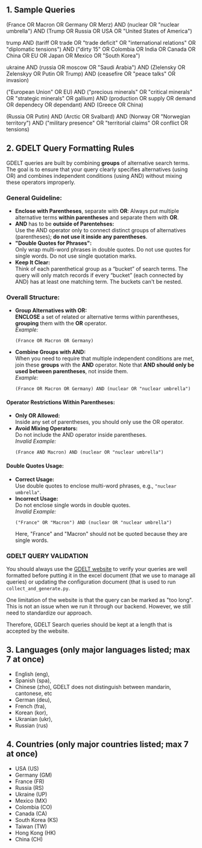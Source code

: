 
## 1. Sample Queries
(France OR Macron OR Germany OR Merz) AND (nuclear OR "nuclear umbrella") AND (Trump OR Russia OR USA OR "United States of America")

trump AND (tariff OR trade OR "trade deficit" OR "international relations" OR "diplomatic tensions") AND ("dirty 15" OR Colombia OR India OR Canada OR China OR EU OR Japan OR Mexico OR "South Korea")

ukraine AND (russia OR moscow OR "Saudi Arabia") AND (Zlelensky OR Zelenskyy OR Putin OR Trump) AND (ceasefire OR "peace talks" OR invasion)

("European Union" OR EU) AND ("precious minerals" OR "critical minerals" OR "strategic minerals" OR gallium) AND (production OR supply OR demand OR dependecy OR dependant) AND (Greece OR China)

(Russia OR Putin) AND (Arctic OR Svalbard) AND (Norway OR "Norwegian territory") AND ("military presence" OR "territorial claims" OR conflict OR tensions)

## 2. GDELT Query Formatting Rules

GDELT queries are built by combining **groups** of alternative search terms. The goal is to ensure that your query clearly specifies alternatives (using OR) and combines independent conditions (using AND) without mixing these operators improperly.

### **General Guideline:**
- **Enclose with Parentheses**, separate with **OR**: 
  Always put multiple alternative terms **within parentheses** and separate them with **OR**.
- **AND** has to be **outside of Parentehses:**  
  Use the AND operator only to connect distinct groups of alternatives (parentheses); **do not use it inside any parentheses**.
- **"Double Quotes for Phrases":**  
  Only wrap multi-word phrases in double quotes. Do not use quotes for single words. Do not use single quotation marks.
- **Keep It Clear:**  
  Think of each parenthetical group as a “bucket” of search terms. The query will only match records if every “bucket” (each connected by AND) has at least one matching term. The buckets can't be nested.

### **Overall Structure:**
- **Group Alternatives with OR:**  
  **ENCLOSE** a set of related or alternative terms within parentheses, **grouping** them with the **OR** operator.  
  *Example:*  
  ```
  (France OR Macron OR Germany)
  ```
- **Combine Groups with AND:**  
  When you need to require that multiple independent conditions are met, join these **groups** with the **AND** operator. Note that **AND should only be used between parentheses**, not inside them.  
  *Example:*  
  ```
  (France OR Macron OR Germany) AND (nuclear OR "nuclear umbrella")
  ```

#### **Operator Restrictions Within Parentheses:**
- **Only OR Allowed:**  
  Inside any set of parentheses, you should only use the OR operator.  
- **Avoid Mixing Operators:**  
  Do not include the AND operator inside parentheses.  
  *Invalid Example:*  
  ```
  (France AND Macron) AND (nuclear OR "nuclear umbrella")
  ```

#### **Double Quotes Usage:**
- **Correct Usage:**  
  Use double quotes to enclose multi-word phrases, e.g., `"nuclear umbrella"`.
- **Incorrect Usage:**  
  Do not enclose single words in double quotes.  
  *Invalid Example:*  
  ```
  ("France" OR "Macron") AND (nuclear OR "nuclear umbrella")
  ```
  Here, "France" and "Macron" should not be quoted because they are single words.

### **GDELT QUERY VALIDATION**

You should always use the [GDELT website](https://gdelt.github.io/#api=doc&query=&contentmode=ArtList&maxrecords=75&timespan=1d) to verify your queries are well formatted before putting it in the excel document (that we use to manage all queries) or updating the configuration document (that is used to run `collect_and_generate.py`. 

One limitation of the website is that the query can be marked as "too long". This is not an issue when we run it through our backend. However, we still need to standardize our approach.

Therefore, GDELT Search queries should be kept at a length that is accepted by the website.

## 3. Languages (only major languages listed; max 7 at once)
- English (eng), 
- Spanish (spa), 
- Chinese (zho), GDELT does not distinguish between mandarin, cantonese, etc 
- German (deu),
- French (fra),
- Korean (kor),
- Ukranian (ukr),
- Russian (rus)

## 4. Countries (only major countries listed; max 7 at once)
- USA (US)
- Germany (GM)
- France (FR)
- Russia (RS)
- Ukraine (UP)
- Mexico (MX)
- Colombia (CO)
- Canada (CA)
- South Korea (KS)
- Taiwan (TW)
- Hong Kong (HK)
- China (CH)
